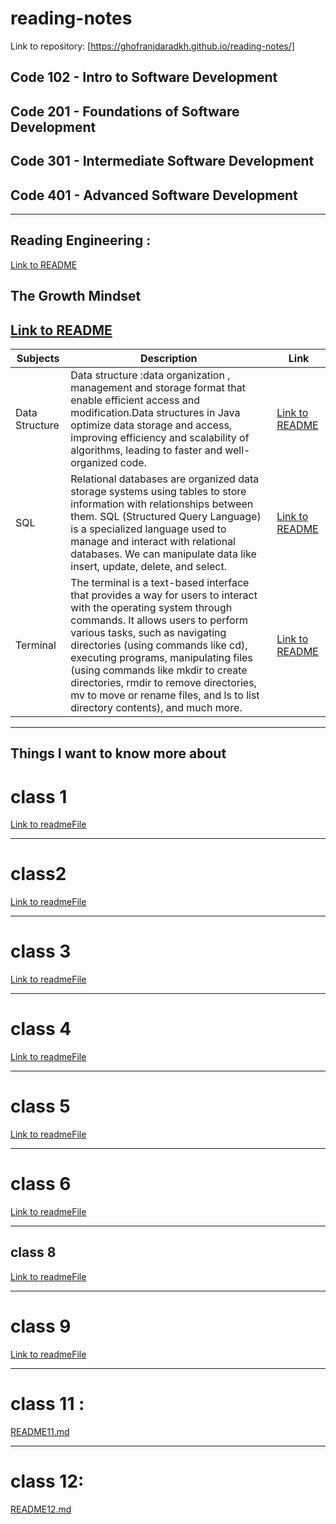 # reading-notes

Link to repository:  [https://ghofranjdaradkh.github.io/reading-notes/]

## Code 102 - Intro to Software Development

## Code 201 - Foundations of Software Development

## Code 301 - Intermediate Software Development

## Code 401 - Advanced Software Development

---------------------------------------------------------------------------------------------------------------------------------------
## Reading Engineering :


[Link to README](./ReadMEReng.md)

## The Growth Mindset 


[Link to README](./READMEmidest.md)
----------------------------------------------------------------------------------------------------------------------------------------




| Subjects      | Description | Link |
| ------------- | ----------- | ---- |
| Data Structure        | Data structure :data organization , management and storage format that enable efficient access and modification.Data structures in Java optimize data storage and access, improving efficiency and scalability of algorithms, leading to faster and well-organized code. | [Link to README](READMEDATA.md) |
| SQL           | Relational databases are organized data storage systems using tables to store information with relationships between them. SQL (Structured Query Language) is a specialized language used to manage and interact with relational databases. We can manipulate data like insert, update, delete, and select. | [Link to README](./READMESSQL.md) |
| Terminal      | The terminal is a text-based interface that provides a way for users to interact with the operating system through commands. It allows users to perform various tasks, such as navigating directories (using commands like cd), executing programs, manipulating files (using commands like mkdir to create directories, rmdir to remove directories, mv to move or rename files, and ls to list directory contents), and much more. | [Link to README](./READMETR.md) |











------------------------------------------------------------------------------------------------------------------------------
## Things I want to know more about

# class 1 

[Link to readmeFile](READMEfile1.md)

-----------------------------------------------------------------------------------------------------------------------------
# class2

[Link to readmeFile](READMEfile.md)

------------------------------------------------------------------------------------------------------------------------------

# class 3
[Link to readmeFile](READMEfile3.md)


----------------------------------------------------------------------------------------------------------------

# class 4

[Link to readmeFile](./README4.md)

-----------------------------------------------------------------------------------------------------------------

# class 5 

[Link to readmeFile](./README5.md)

-----------------------------------------------------------------------------------------------------------------

# class 6

[Link to readmeFile](./README6.md)

-----------------------------------------------------

## class 8
[Link to readmeFile](./readme8.md)


------------------------------------------------------------------
 # class 9 
[Link to readmeFile](readme9.md)

------------------------------------------------------------------
# class 11 : 
 [README11.md](README11.md)
 
---------------------------------------------

# class 12:
[README12.md](README12.md)